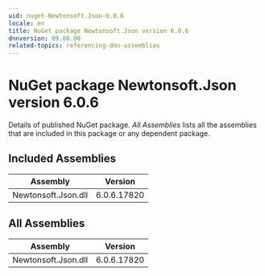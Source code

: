 ```yaml
---
uid: nuget-Newtonsoft.Json-6.0.6
locale: en
title: NuGet package Newtonsoft.Json version 6.0.6
dnnversion: 09.08.00
related-topics: referencing-dnn-assemblies
---
```


# NuGet package Newtonsoft.Json version 6.0.6
Details of published NuGet package.
*All Assemblies* lists all the assemblies that are included in this package or any dependent package.

## Included Assemblies

|Assembly|Version|
|---|---|
|Newtonsoft.Json.dll|6.0.6.17820|

## All Assemblies

|Assembly|Version|
|---|---|
|Newtonsoft.Json.dll|6.0.6.17820|

